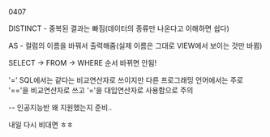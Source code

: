 0407


DISTINCT - 중복된 결과는 빠짐(데이터의 종류만 나온다고 이해하면 쉽다)

AS - 컬럼의 이름을 바꿔서 출력해줌(실제 이름은 그대로 VIEW에서 보이는 것만 바뀜)

SELECT -> FROM -> WHERE 순서 바뀌면 안됨!


'='
SQL에서는 같다는 비교연산자로 쓰이지만 다른 프로그래밍 언어에서는 주로 '=='을 비교연산자로 쓰고 '='을 대입연산자로 사용함으로 주의




-- 인공지능반 왜 지원했는지 준비..

내일 다시 비대면 ㅎㅎ